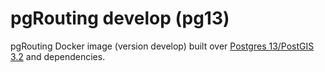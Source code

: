 # pgRouting develop (pg13)

pgRouting Docker image (version develop) built over [Postgres 13/PostGIS 3.2](https://hub.docker.com/r/postgis/postgis/tags?page=1&name=13-3.2) and dependencies.
